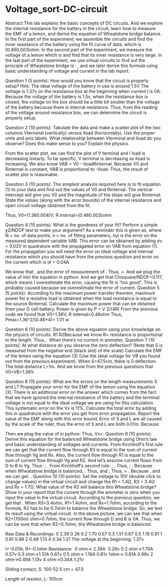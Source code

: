 # Voltage_sort-DC-circuit
Abstract
This lab explains the basic concepts of DC circuits. And we explore the internal resistance for the battery in the circuit, learn how to measure the EMF of a lemon, and derive the equation of Wheatstone bridge balance. In the first part of the experiment, we assemble the circuits and find the inner resistance of the battery using the fit curve of data, which is (0.460.003)ohm. In the second part of the experiment, we measure the voltage of a lemon which is  and find that its inner resistance is very large. In the last part of the experiment, we use virtual circuits to find out the principle of Wheatstone bridge is : , and we later derive this formula using basic understanding of voltage and current in the lab report.

Question 1 (5 points): How would you know that the circuit is properly setup? Hint: The ideal voltage of the battery in use is around 1.5V 
The voltage is 1.37v on the resistance box at the beginning when current I is 0A. Because the voltage of the battery is 1.5v, when the resistance box is closed, the voltage on the box should be a little bit smaller than the voltage of the battery because there is internal resistance. Thus, from the reading of the voltage around resistance box, we can determine the circuit is properly setup.

Question 2 (10 points): Tabulate the data and make a scatter plot of the two columns Vterminal (vertically) versus Iload (horizontally). Use the proper units and axis labels. What relationship between Vterminal and Iload do you observe? Does this make sense to you? Explain the physics. 


From the scatter plot, we can find the plot of V terminal and I load is decreasing linearly. To be specific, V terminal is decreasing as Iload is increasing. We also know VAB = V0 – IloadRinternal. Because V0 and Rinternal is constant, VAB is proportional to -Iload. Thus, the result of scatter plot is reasonable. 

Question 3 (10 points): The simplest analysis required here is to fit equation (1) to your data and find out the values of V0 and Rinternal. The vertical intercept will give you V0 and the magnitude of the slope will give Rinternal. State the values (along with the error bounds) of the internal resistance and open circuit voltage obtained from the fit. 


Thus, V0=(1.360.004)V; 
R internal=(0.460.003)ohm



Question 4 (15 points): What is the goodness of your fit? Perform a simple χ2/NDOF test to make your argument? As a reminder this is given as, where N = no. of data points, n = no. of fitting parameters, σyi is the error on the measured dependent variable VAB. This error can be obtained by adding σv = 0.02V in quadrature with the propagated error on VAB from equation (1). For the propagation you will need the error on ideal voltage and internal resistance which you should have from the previous question and error on the current which is σI = 0.04A 

We know that , and the error of measurement of . Thus, =. 
And we plug the value of  into the equation in python: 
And we get that Chisquare/NDOF=0.117, which means I overestimate the error, causing the fit is “too good”. This is probably caused because we overestimate the error of current. 
Question 5 (5 points): According to the maximum power transfer theorem, maximum power for a resistive load is obtained when the load resistance is equal to the source Rinternal. Calculate the maximum power that can be obtained from your D cell battery. Power is given by P = V 2/(4R) 
From the previous code we found that V0=1.36V; R internal=0.46ohm
Thus, Pmax=1.36^2/(0.46*4)= 1.01 w 

Question 6 (10 points): Derive the above equation using your knowledge on the physics of circuits. 
R1
R2Because we know R= resistance is proportional to the length. Thus, .
When there’s no current in ammeter, 
Question 7 (10 points): At what distance do you observe the zero deflection? (Note that S is measured from the negative end (black slot) of the scale) Calculate the EMF of the lemon using the equation (3) (Use the ideal voltage for VB you found out from the previous experiment). 
When S=47.5cm, there is 0 deflection. 
The total distance L=1m. 
And we know from the previous questions that V0=VB=1.36V.
 
Question 8 (15 points): What are the errors on the length measurements S and L? Propagate your error for the EMF of the lemon using the equation (3). There is an additional error on the answer which comes from the fact that we have ignored the internal resistance of the battery and the terminal voltage is not equal to the ideal voltage we are using for this calculation. This systematic error on the Vx is 11%. Calculate the total error by adding this in quadrature with the error you get from error propagation. Report the value of the EMF along with this error bound. 
Error of S and L are all caused by the scale of the ruler, thus the error of S and L are both 0.01m. 
Because 

Then we plug the value of in python:
 Thus, Vx=.
Question 9 (10 points): Derive this equation for the balanced Wheatstone bridge using Ohm’s law and basic understanding of voltages and currents. 
From Kirchhoff’s first rule we can get that the current flow through R3 is equal to the sum of current flow through Vg and Rx. Also, the current flow through R1 is equal to the sum of current flow through Vg and R2. And let’s assume current flows from D to B in Vg.
Thus: ; .
From Kirchhoff’s second rule: 
; . Thus, ; .
Because when Wheatstone bridge is balanced, . 
Thus,  and ; 
Thus, = . Because , and we can get: .
Question 10 (10 points): Set the voltage to 10V (double click to change values) in the virtual circuit and change the R1 = 1.4Ω, R3 = 3.4Ω and Rx = 1.7Ω. What value of the R2 will balance this Wheatstone bridge? Show in your report that the current through the ammeter is zero when you input the value in the virtual circuit. 
According to the previous question, we get that . When R3=3.4ohm, R1=1.4ohm, and Rx=1.7ohm, according to the formula, R2 has to be 0.7ohm to balance the Wheatstone bridge. So, we test its result using the virtual circuit. 
In the above picture, we can see that when R2=(700m) ohm=0.7ohm, the current flow through D and B is 0A. Thus, we can be sure that when R2=0.7ohm, the Wheatstone bridge is balanced. 







Raw Data & Recordings:
0	2.39	0.26
0.2	1.70	0.57
0.3	1.51	0.67
0.5	1.19	0.81
1	0.81	0.99
2	0.49	1.13
4	0.34	1.21
The voltage at the beginning: 1.37v

I+-0.01A; R+-0.1ohm
Resistance: 
0 ohm-> 2.39A  0.26v
0.2 ohm->1.70A 0.57v
0.3 ohm->1.51A 0.67v
0.5 ohm-> 1.19A 0.81v
1ohm-> 0.81A 0.99v
2 ohm->0.49A 1.13v
4 ohm->0.34A 1.21v

Sliding contact, S: 100-52.5 cm = 47.5

Length of resistor, L: 100cm

